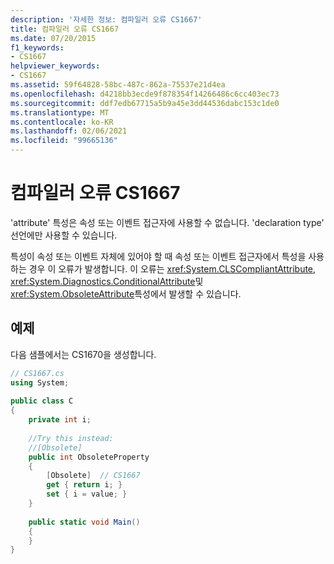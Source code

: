 ```yaml
---
description: '자세한 정보: 컴파일러 오류 CS1667'
title: 컴파일러 오류 CS1667
ms.date: 07/20/2015
f1_keywords:
- CS1667
helpviewer_keywords:
- CS1667
ms.assetid: 59f64828-58bc-487c-862a-75537e21d4ea
ms.openlocfilehash: d4218bb3ecde9f878354f14266486c6cc403ec73
ms.sourcegitcommit: ddf7edb67715a5b9a45e3dd44536dabc153c1de0
ms.translationtype: MT
ms.contentlocale: ko-KR
ms.lasthandoff: 02/06/2021
ms.locfileid: "99665136"
---
```

# <a name="compiler-error-cs1667"></a>컴파일러 오류 CS1667

'attribute' 특성은 속성 또는 이벤트 접근자에 사용할 수 없습니다. 'declaration type' 선언에만 사용할 수 있습니다.  
  
 특성이 속성 또는 이벤트 자체에 있어야 할 때 속성 또는 이벤트 접근자에서 특성을 사용하는 경우 이 오류가 발생합니다. 이 오류는 <xref:System.CLSCompliantAttribute>, <xref:System.Diagnostics.ConditionalAttribute>및 <xref:System.ObsoleteAttribute>특성에서 발생할 수 있습니다.  
  
## <a name="example"></a>예제  

 다음 샘플에서는 CS1670을 생성합니다.  
  
```csharp  
// CS1667.cs  
using System;  
  
public class C  
{  
    private int i;  
  
    //Try this instead:  
    //[Obsolete]  
    public int ObsoleteProperty  
    {  
        [Obsolete]  // CS1667  
        get { return i; }  
        set { i = value; }  
    }  
  
    public static void Main()  
    {  
    }  
}  
```
